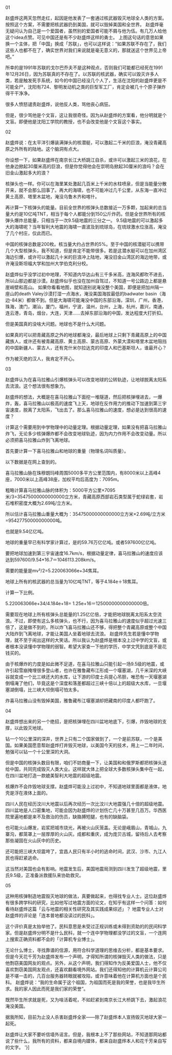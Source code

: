 01

赵盛烨这两天忽然走红，起因是他发表了一套通过核武器毁灭地球全人类的方案。按照这个方案，不需要把核武器扔到美国，就可以毁掉美国和全世界。 赵盛烨毫无疑问认为自己是一个爱国者，虽然别的爱国者可能不屑与他为伍。有几万人给他这个idea点赞。可见中国还是有不少赵盛烨这样的勇士。 上图这句话的意思如果换一个主体，把「中国」换成「苏联」，也可以这样说：“如果苏联不存在了，我们这些人也都不在了，确实世界对我们来说就是毫无意义的，那就送这个世界见上帝吧。”

所幸的是1991年苏联的戈尔巴乔夫不是这种观点，否则我们可能都已经死在1991年12月26日，因为苏联真的不存在了。以苏联的核武器，确实可以毁灭许多人类，若是触发死手系统，如今的中国已经没几个人了，生活在沈阳的赵盛烨更是不可能全尸，沈阳有724、黎明发动机之类的巨型军工厂，肯定会被几十个原子弹炸得干干净净。

很多人愤怒谴责赵盛烨，说他反人类，骂他丧心病狂。

但是，很少骂他是个文盲，这让我很奇怪。因为从赵盛烨的方案看，他分明就是个文盲。即便他是沈阳工学院的教授，也不会改变他是个文盲这个事实。

02

赵盛烨说：在太平洋引爆装满弹头的核潜艇，可以激起二千米的巨浪，淹没青藏高原之外所有的陆地。这个脑洞有点大。

你设想一下，如果赵盛烨在南京长江大桥跳江自杀，或许可以激起三米的浪花，在他身边掀起30厘米高的巨浪，但是你觉得他会在崇明岛掀起30厘米的浪吗？会在旧金山激起多大的浪？

核弹头也一样。你可以在海里某处激起几百米上千米的水柱喷泉，但是当能量分散开来，就不会那么回事了。再大的海啸，也不可能冲过几千公里，从东海一直冲过黄土高原、塔里木盆地，淹没乌鲁木齐和喀什。

再计算一下核弹头的能量。目前全世界的核弹头总数接近一万多颗，加起来的总当量大约是10亿吨TNT，相当于每个人都能分到150公斤炸药。但是全世界所有的核弹头爆炸总能量，只相当于一次9.5级地震的三分之一。 9.5级地震的可以激起多大的海啸呢？当年智利大地震的海啸一直波及到琉球岛，在琉球激水位涨高，淹没了几个村庄，仅此而已。

中国的核弹总数是200枚。核当量大约占世界的5%。至于中国的核潜艇可以携带几个大型核弹头，我不知道，但是肯定不能带很多。若是这潜水艇可以在加州湾区海边引爆，或许可以激起几十米的巨浪冲上陆地，淹没旧金山湾区的海边地带，或许淹没斯坦福大学和加州大学伯克利分校。

赵盛烨似乎没学过初中地理，不知道内华达山有三千多米高，连海风都吹不进去，所以山那边都是沙漠。赵盛烨似乎也没在加州自驾过，不知道一号公路边上都是悬崖峭壁和高山。 如果你看看地图，就知道别说淹没整个美国，即便是把加州隔一座山的death Valey沙漠打湿一点海水，淹没美国海拔最低的badwater basin（海边-84米）都做不到。但是大海啸可能淹没中国的东部沿海，深圳，广州，香港，珠海，澳门，潮汕，厦门，福州，宁波，温州，台州，上海，杭州，嘉兴，南通，连云港，青岛，烟台，大连，天津……去掉东部沿海的中国，发达程度大打折扣。

但是美国真的没啥大问题。地球也不是什么大问题。

如果真的可以把青藏高原之外的地球都淹没，最后地球上只剩下青藏高原上的中国藏族人，或许还有被青藏高原、黄土高原、蒙古高原、外蒙大漠和塔里木盆地阻挡的中国新疆人、蒙古人，还有克什米尔拉达克的印度人和巴基斯坦人，谁最开心？

作为被灭绝的汉人，我肯定不开心。

03

赵盛烨认为在喜马拉雅山引爆核弹头可以改变地球的公转轨迹，让地球脱离太阳系去流浪。这个想法很有想象力。

赵盛烨的想法，大概是在喜马拉雅山下面挖一堆隧道，然后把核弹埋进去，一爆炸，轰，喜马拉雅山以极高的速度飞上天，地球在反作用力的推动下加速到第三宇宙速度，脱离了太阳系，飞出去了。那么喜马拉雅山的速度，想必是达到很高的速度？

计算这个需要用到中学物理中的动量定理。根据动量定理，如果没有把喜马拉雅山炸飞，无论多少核弹爆炸都不会改变地球轨迹，因为内力作用不会改变动量。所以必须把喜马拉雅山炸到飞离地球。

首先要计算一下喜马拉雅山和地球的重量（物理名词叫质量）。

以下数据是在网上查到的。

喜马拉雅山脉在珠穆朗玛峰周围5000多平方公里范围内，有8000米以上高峰4座，7000米以上高峰38座，加权平均后高度为：7095m。

粗略计算喜马拉雅山脉的体积为：5000平方公里×7095米/3=35475000000000000立方米，青藏高原西部岩石类型属于蛇绿岩套，岩石堆积密度大概为2.69吨/立方米。

所以估计喜马拉雅山重量大概为：35475000000000000立方米×2.69吨/立方米=95427750000000000吨。

也就是9.54亿亿吨。

地球的重量早已有科学家计算过，是的59.76万亿亿吨。或者597600亿亿吨。

要把地球加速到第三宇宙速度16.7km/s，根据动量定律，喜马拉雅山的速度应该达到597600/9.54*16.7＝1046113.208km/s。

需要的能量是mv²/2=5.220063066e+34焦耳。

地球上所有的核武器的总当量为10亿吨TNT，等于4.184e＋18焦耳。

计算一下比例。

5.220063066e+34/4.184e+18= 1.25e+16＝12500000000000000倍。

需要现在地球上所有核弹头总能量的1.25亿亿倍，才能把地球脱离太阳系太空流浪。不过，即使有这么多核弹头，也不行，因为喜马拉雅山的速度似乎超过光速三倍了，这是做不到的，所以炸飞喜马拉雅山还不够，得把整个青藏高原或整个中国大陆炸到飞离地球，才能让美国人坐着地球去流浪。 赵盛烨先生若是懂中学物理，就不至于闹出这样的大笑话。所以我认为赵盛烨是根本没上过中学的文盲，或者根本没读懂中学物理的弱智。希望大家查一下他的学历，中学文凭到底是不是花钱买的。

由于核爆炸的力度是如此微不足道，在喜马拉雅山只能引起一场9.5级的地震，或许引起雪崩掩埋很多登山者，也许在雅鲁藏布江形成一个堰塞湖，几千米深的大峡谷就变成一个比三峡还大的水库，让下游的印度士兵提心吊胆，唯恐有一天堰塞湖倒塌淹了他们，毕竟这是个深度和落差都超过三峡十倍以上的超级大水库，一旦堰塞湖倒塌，比三峡大坝倒塌可怕太多。

炸喜马拉雅山没有毁掉美国，雅鲁藏布江堰塞湖却把藏南的印度人都吓跑了。

04

赵盛烨想出来的另一个绝招，是把核弹埋在四川盆地地底下，引爆，炸毁地球的支撑，以此毁灭地球。

钻一个10公里深的深井，世界上只有二个国家做到了，一个是前苏联，一个是美国。如果美国愿意帮赵盛烨打井毁灭地球，以美国今天的技术，用上一二年时间，勉强可以钻一个十公里深的大洞。

但是中国的核弹头数目有限，咱们不妨商量一下，让美国和和俄罗斯都把核弹头送给中国，共同完成毁灭人类大业。这样就大体上把全球大多数核弹头集中在一起，在四川盆地打造一款媲美智利大地震的超级地震。

核爆炸不会炸毁地球支撑。赵盛烨可能没上过初中，不知道地球里面都是液体，地壳是浮在液体上面的。

四川人民在经历汶川大地震以后再次经历一次比汶川大地震强几十倍的超级地震。四川盆地是人口密集地，可能会因为赵盛烨的计划伤亡几十万甚至几百万。华西医院里遍地都是来不及救治的伤员，缺胳膊短腿，也有的缺脑袋。

也可能火山爆发，岩浆把城市烧光，再被火山灰笼盖。无论是峨眉山，青城山，九寨沟，都笼罩上一层厚厚的火山灰。成都和重庆，成为庞贝古城，留待后人去考察那些凝固在火山灰中的历史。

还可能把三峡大坝震垮了，宜昌人民只有半小时的逃命时间，武汉、沙市、九江人民也得赶紧逃命。

这当然对美国也会有影响。地震发生后，美国地震局测到四川发生了超级地震，里氏9.5级，正准备派救援队来协助救灾。

05

这种用核弹制造地震毁灭地球的做法，真要做起来，也得找专业人士。这位赵盛烨有很多跨学科的研究，比如他写过地震方面的论文，在知乎有这样一个问答：如何看待赵盛烨这篇「云与地震的相关性研究及其实践成果综述」？ 地震专业人士对赵盛烨的评论是「连本普地都没读过的民科」。

这个评价真是太抬举他了。民科意思是未受过正规训练或未得到资助的的民间科学家。但是赵盛烨分明不是什么民科，就一个连中学物理都没学过的文盲，一个连网上搜索正确资料都不会的「计算机专业博士」。

无论什么博士，寻找靠谱的信源，用符合科学道理的思维去分析，都是基本要求。但是今天花千芳为赵盛烨发布一个声明，才得知所谓的核弹毁灭人类的做法，只是他剽窃美国网友的观点。另外，从这个声明，我们得知作为反美爱国人士，他不仅喜欢剽窃美国网友观点，还喜欢翻看境外网站。我们还得知他的计算机云计算公司是不堪一击的，几百台服务器转眼就被攻陷，或许意味着他在计算机方面也是个民科。 赵盛烨说：“我的生命属于这个祖国，为祖国而死是我的荣誉，也是我毕生所求。我的家人因此而死是我们家的荣誉”。

既然毕生所求就是死，又为啥活着呢，不如赶紧到南京长江大桥跳下去，激起浪花淹没美国。

据我所知，目前为止没人杀害赵盛烨全家——除了赵盛烨本人宣扬毁灭地球大家一起死。

赵盛烨让大家不要听信墙外谣言。但是，我根本上不了那些网站，不知道那网站都说了些什么，我所有的资料，都来自境内媒体，都来自赵盛烨本人和花千芳亲自写的文字。  '}]